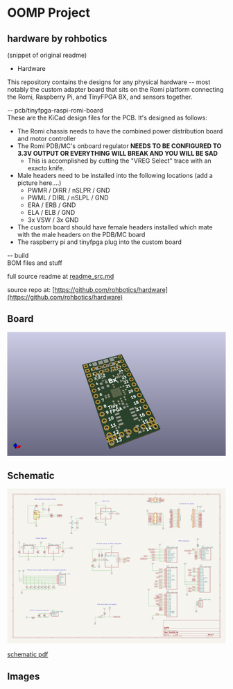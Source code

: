 # OOMP Project  
## hardware  by rohbotics  
  
(snippet of original readme)  
  
- Hardware  
  
This repository contains the designs for any physical hardware -- most notably the custom adapter board that sits on the Romi platform connecting the Romi, Raspberry Pi, and TinyFPGA BX, and sensors together.  
  
-- pcb/tinyfpga-raspi-romi-board  
These are the KiCad design files for the PCB. It's designed as follows:  
  
* The Romi chassis needs to have the combined power distribution board and motor controller  
* The Romi PDB/MC's onboard regulator **NEEDS TO BE CONFIGURED TO 3.3V OUTPUT OR EVERYTHING WILL BREAK AND YOU WILL BE SAD**  
  * This is accomplished by cutting the "VREG Select" trace with an exacto knife.   
* Male headers need to be installed into the following locations (add a picture here....)  
  * PWMR / DIRR / nSLPR / GND  
  * PWML / DIRL / nSLPL / GND  
  * ERA / ERB / GND  
  * ELA / ELB / GND  
  * 3x VSW / 3x GND  
* The custom board should have female headers installed which mate with the male headers on the PDB/MC board  
* The raspberry pi and tinyfpga plug into the custom board  
  
-- build  
BOM files and stuff  
  
  full source readme at [readme_src.md](readme_src.md)  
  
source repo at: [https://github.com/rohbotics/hardware](https://github.com/rohbotics/hardware)  
## Board  
  
[![working_3d.png](working_3d_600.png)](working_3d.png)  
## Schematic  
  
[![working_schematic.png](working_schematic_600.png)](working_schematic.png)  
  
[schematic pdf](working_schematic.pdf)  
## Images  
